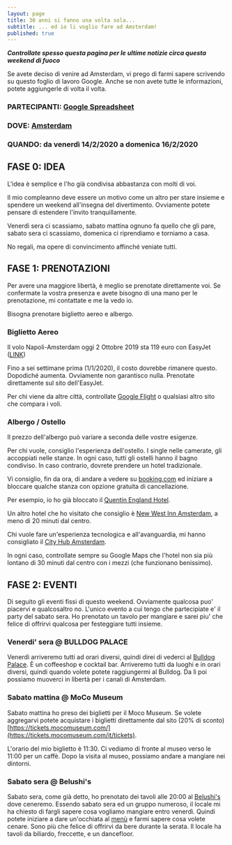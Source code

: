 ```yaml
---
layout: page
title: 30 anni si fanno una volta sola...
subtitle: ... ed io li voglio fare ad Amsterdam!
published: true
---
```


**_Controllate spesso questa pagina per le ultime notizie circa questa weekend di fuoco_**

Se avete deciso di venire ad Amsterdam, vi prego di farmi sapere scrivendo su questo foglio di lavoro Google. Anche se non avete tutte le informazioni, potete aggiungerle di volta il volta.
### PARTECIPANTI: [Google Spreadsheet](https://docs.google.com/spreadsheets/d/1xXKqnDKmUWszrGrB6Y_Ekgz0Q1ZFp85lEwwvPB8vCZM/edit?usp=sharing)
### DOVE: [Amsterdam](https://goo.gl/maps/WQT5Dh31MLMZqqvB8)
### QUANDO: da venerdì 14/2/2020 a domenica 16/2/2020

 

## FASE 0: IDEA
L'idea è semplice e l'ho già condivisa abbastanza con molti di voi.

Il mio compleanno deve essere un motivo come un altro per stare insieme e spendere un weekend all'insegna del divertimento. Ovviamente potete pensare di estendere l'invito tranquillamente.

Venerdì sera ci scassiamo, sabato mattina ognuno fa quello che gli pare, sabato sera ci scassiamo, domenica ci riprendiamo e torniamo a casa.

No regali, ma opere di convincimento affinché veniate tutti.

## FASE 1: PRENOTAZIONI
Per avere una maggiore libertà, è meglio se prenotate direttamente voi. Se confermate la vostra presenza e avete bisogno di una mano per le prenotazione, mi contattate e me la vedo io.

Bisogna prenotare biglietto aereo e albergo.

### Biglietto Aereo
Il volo Napoli-Amsterdam oggi 2 Ottobre 2019 sta 119 euro con EasyJet
([LINK](https://flights.app.goo.gl/qxfHV))

Fino a sei settimane prima (1/1/2020), il costo dovrebbe rimanere questo. Dopodiché aumenta. Ovviamente non garantisco nulla. Prenotate direttamente sul sito dell'EasyJet.

Per chi viene da altre città, controllate [Google Flight](https://www.google.com/flights) o qualsiasi altro sito che compara i voli.

### Albergo / Ostello
Il prezzo dell'albergo può variare a seconda delle vostre esigenze.

Per chi vuole, consiglio l'esperienza dell'ostello. I single nelle camerate, gli accoppiati nelle stanze. In ogni caso, tutti gli ostelli hanno il bagno condiviso. In caso contrario, dovrete prendere un hotel tradizionale.

Vi consiglio, fin da ora, di andare a vedere su [booking.com](https://www.booking.com/) ed iniziare a bloccare qualche stanza con opzione gratuita di cancellazione.

Per esempio, io ho già bloccato il [Quentin England Hotel](https://www.booking.com/hotel/nl/qengland.html).

Un altro hotel che ho visitato che consiglio è [New West Inn Amsterdam](https://www.booking.com/hotel/nl/tiamsterdamcw.html), a meno di 20 minuti dal centro.

Chi vuole fare un'esperienza tecnologica e all'avanguardia, mi hanno consigliato il [City Hub Amsterdam](https://cityhub.com/amsterdam/).

In ogni caso, controllate sempre su Google Maps che l'hotel non sia più lontano di 30 minuti dal centro con i mezzi (che funzionano benissimo).

## FASE 2: EVENTI

Di seguito gli eventi fissi di questo weekend. Ovviamente qualcosa puo' piacervi e qualcosaltro no. L'unico evento a cui tengo che partecipiate e' il party del sabato sera. Ho prenotato un tavolo per mangiare e sarei piu' che felice di offrirvi qualcosa per festeggiare tutti insieme.

### Venerdi' sera @ BULLDOG PALACE
Venerdì arriveremo tutti ad orari diversi, quindi direi di vederci al [Bulldog Palace](https://goo.gl/maps/8sV4YS8wzvtQp9tu5). È un coffeeshop e cocktail bar. Arriveremo tutti da luoghi e in orari diversi, quindi quando volete potete raggiungermi al Bulldog. Da lì poi possiamo muoverci in libertà per i canali di Amsterdam.

### Sabato mattina @ MoCo Museum 
Sabato mattina ho preso dei biglietti per il Moco Museum. Se volete aggregarvi potete acquistare i biglietti direttamente dal sito (20% di sconto) [https://tickets.mocomuseum.com/](https://tickets.mocomuseum.com/it/tickets).

L'orario del mio biglietto è 11:30. Ci vediamo di fronte al museo verso le 11:00 per un caffè.
Dopo la visita al museo, possiamo andare a mangiare nei dintorni.

### Sabato sera @ Belushi's
Sabato sera, come già detto, ho prenotato dei tavoli alle 20:00 al [Belushi's](https://goo.gl/maps/eUbdnQmVMsPGbgj9A) dove ceneremo.
Essendo sabato sera ed un gruppo numeroso, il locale mi ha chiesto di fargli sapere cosa vogliamo mangiare entro venerdì.
Quindi potete iniziare a dare un'occhiata al [menù](https://www.belushis.com/__data/assets/pdf_file/0003/502887/combinepdf-1.pdf) e farmi sapere cosa volete cenare.
Sono più che felice di offrirvi da bere durante la serata.
Il locale ha tavoli da biliardo, freccette, e un dancefloor.
